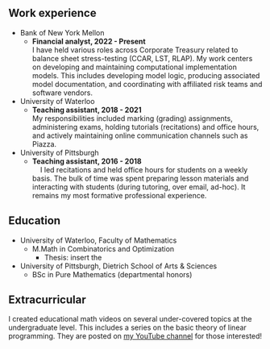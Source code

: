## Work experience
- Bank of New York Mellon
	- **Financial analyst, 2022 - Present**  
		I have held various roles across Corporate Treasury related to balance sheet stress-testing (CCAR, LST, RLAP). My work centers on developing and maintaining computational implementation models. This includes developing model logic, producing associated model documentation, and coordinating with affiliated risk teams and software vendors.
- University of Waterloo
	- **Teaching assistant, 2018 - 2021**  
		My responsibilities included marking (grading) assignments, administering exams, holding tutorials (recitations) and office hours,  and actively maintaining online communication channels such as Piazza.
- University of Pittsburgh
	- **Teaching assistant, 2016 - 2018**  
		&nbsp;&nbsp;&nbsp;&nbsp;I led recitations and held office hours for students on a weekly basis. The bulk of time was spent preparing lesson materials and interacting with students (during tutoring, over email, ad-hoc). It remains my most formative professional experience.

## Education
- University of Waterloo, Faculty of Mathematics
	- M.Math in Combinatorics and Optimization
		- Thesis: insert the
- University of Pittsburgh, Dietrich School of Arts & Sciences
	- BSc in Pure Mathematics (departmental honors)

## Extracurricular

I created educational math videos on several under-covered topics at the undergraduate level. This includes a series on the basic theory of linear programming. They are posted on [my YouTube channel](https://www.youtube.com/@mg9581) for those interested!
